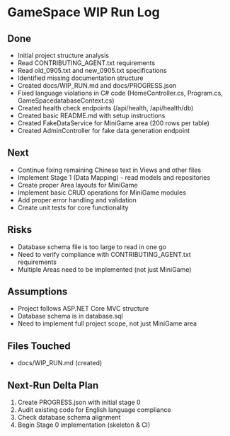 # GameSpace WIP Run Log

## Done
- Initial project structure analysis
- Read CONTRIBUTING_AGENT.txt requirements
- Read old_0905.txt and new_0905.txt specifications
- Identified missing documentation structure
- Created docs/WIP_RUN.md and docs/PROGRESS.json
- Fixed language violations in C# code (HomeController.cs, Program.cs, GameSpacedatabaseContext.cs)
- Created health check endpoints (/api/health, /api/health/db)
- Created basic README.md with setup instructions
- Created FakeDataService for MiniGame area (200 rows per table)
- Created AdminController for fake data generation endpoint

## Next
- Continue fixing remaining Chinese text in Views and other files
- Implement Stage 1 (Data Mapping) - read models and repositories
- Create proper Area layouts for MiniGame
- Implement basic CRUD operations for MiniGame modules
- Add proper error handling and validation
- Create unit tests for core functionality

## Risks
- Database schema file is too large to read in one go
- Need to verify compliance with CONTRIBUTING_AGENT.txt requirements
- Multiple Areas need to be implemented (not just MiniGame)

## Assumptions
- Project follows ASP.NET Core MVC structure
- Database schema is in database.sql
- Need to implement full project scope, not just MiniGame area

## Files Touched
- docs/WIP_RUN.md (created)

## Next-Run Delta Plan
1. Create PROGRESS.json with initial stage 0
2. Audit existing code for English language compliance
3. Check database schema alignment
4. Begin Stage 0 implementation (skeleton & CI)